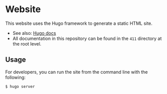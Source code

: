 # Website

This website uses the Hugo framework to generate a static HTML site.

* See also: [Hugo docs](https://gohugo.io/documentation/)
* All documentation in this repository can be found in the `411` directory at the root level.

## Usage

For developers, you can run the site from the command line with the following:

```$ hugo server```

